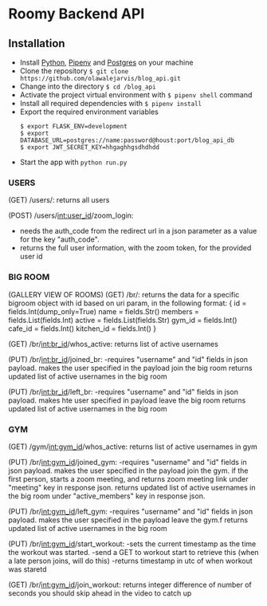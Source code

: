 # Roomy Backend API

## Installation
  - Install [Python](https://www.python.org/downloads/), [Pipenv](https://docs.pipenv.org/) and [Postgres](https://www.postgresql.org/) on your machine
  - Clone the repository `$ git clone https://github.com/olawalejarvis/blog_api.git`
  - Change into the directory `$ cd /blog_api`
  - Activate the project virtual environment with `$ pipenv shell` command
  - Install all required dependencies with `$ pipenv install`
  - Export the required environment variables
      ```
      $ export FLASK_ENV=development
      $ export DATABASE_URL=postgres://name:password@houst:port/blog_api_db
      $ export JWT_SECRET_KEY=hhgaghhgsdhdhdd
      ```
  - Start the app with `python run.py`


<h3>USERS</h3>
(GET) /users/:
returns all users

(POST) /users/<int:user_id>/zoom_login:
- needs the auth_code from the redirect url in a json parameter as a value for the key "auth_code".
- returns the full user information, with the zoom token, for the provided user id

<h3>BIG ROOM</h3>
(GALLERY VIEW OF ROOMS)  
(GET) /br/<int:br_id>:
returns the data for a specific bigroom object with id based on uri param, in the following format: 
{  
 id = fields.Int(dump_only=True)  
  name = fields.Str()  
  members = fields.List(fields.Int)  
  active = fields.List(fields.Str)  
  gym_id = fields.Int()  
  cafe_id = fields.Int()  
  kitchen_id = fields.Int()  
}  

(GET) /br/<int:br_id>/whos_active:
 returns list of active usernames

(PUT) /br/<int:br_id>/joined_br:
-requires "username" and "id" fields in json payload.
makes the user specified in the payload join the big room
returns updated list of active usernames in the big room


(PUT) /br/<int:br_id>/left_br:
-requires "username" and "id" fields in json payload.
makes hte user specified in payload leave the big room
returns updated list of active usernames in the big room


<h3>GYM</h3>
  
(GET) /gym/<int:gym_id>/whos_active:
 returns list of active usernames in gym

(PUT) /br/<int:gym_id>/joined_gym:
-requires "username" and "id" fields in json payload.
makes the user specified in the payload join the gym.
if the first person, starts a zoom meeting, and returns zoom meeting link under "meeting" key in response json.
returns updated list of active usernames in the big room under "active_members" key in response json.

(PUT) /br/<int:gym_id>/left_gym:
-requires "username" and "id" fields in json payload.
makes the user specified in the payload leave the gym.f
returns updated list of active usernames in the big room 

(PUT) /br/<int:gym_id>/start_workout:
-sets the current timestamp as the time the workout was started. 
-send a GET to workout start to retrieve this (when a late person joins, will do this)
-returns timestamp in utc of when workout was staretd

(GET) /br/<int:gym_id>/join_workout:
returns integer difference of number of seconds you should skip ahead in the video to catch up










